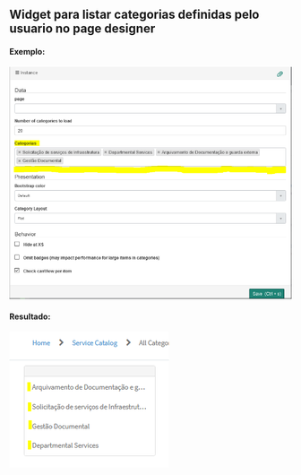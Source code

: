 ## Widget para listar categorias definidas pelo usuario no page designer

#### Exemplo:
![ScreenShot](https://github.com/GW-Codes/Custom-widgets/blob/master/GW%20sc%20categories/print/Capturar.PNG)


#### Resultado:
![ScreenShot](https://github.com/GW-Codes/Custom-widgets/blob/master/GW%20sc%20categories/print/Capturar2.PNG)
